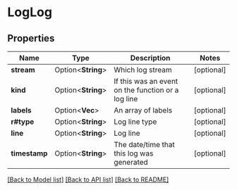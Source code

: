 # LogLog

## Properties

Name | Type | Description | Notes
------------ | ------------- | ------------- | -------------
**stream** | Option<**String**> | Which log stream | [optional]
**kind** | Option<**String**> | If this was an event on the function or a log line | [optional]
**labels** | Option<**Vec<String>**> | An array of labels | [optional]
**r#type** | Option<**String**> | Log line type | [optional]
**line** | Option<**String**> | Log line | [optional]
**timestamp** | Option<**String**> | The date/time that this log was generated | [optional]

[[Back to Model list]](../README.md#documentation-for-models) [[Back to API list]](../README.md#documentation-for-api-endpoints) [[Back to README]](../README.md)


